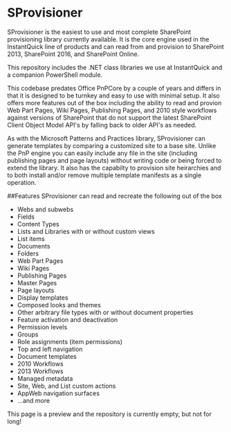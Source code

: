 # SProvisioner
SProvisioner is the easiest to use and most complete SharePoint provisioning library currently available. It is the core engine used in the InstantQuick line of products and can read from and provision to SharePoint 2013, SharePoint 2016, and SharePoint Online.

This repository includes the .NET class libraries we use at InstantQuick and a companion PowerShell module.

This codebase predates Office PnPCore by a couple of years and differs in that it is designed to be turnkey and easy to use with minimal setup. It also offers more features out of the box including the ability to read and provion Web Part Pages, Wiki Pages,  Publishing Pages, and 2010 style workflows against versions of SharePoint that do not support the latest SharePoint Client Object Model API's by falling back to older API's as needed.

As with the Microsoft Patterns and Practices library, SProvisioner can generate templates by comparing a customized site to a base site. Unlike the PnP engine you can easily include any file in the site (including publishing pages and page layouts) without writing code or being forced to extend the library. It also has the capabilty to provision site heirarchies and to both install and/or remove multiple template manifests as a single operation. 

##Features
SProvisioner can read and recreate the following out of the box
+ Webs and subwebs
+ Fields
+ Content Types
+ Lists and Libraries with or without custom views
+ List items
+ Documents
+ Folders
+ Web Part Pages
+ Wiki Pages
+ Publishing Pages
+ Master Pages
+ Page layouts
+ Display templates
+ Composed looks and themes
+ Other arbitrary file types with or without document properties
+ Feature activation and deactivation
+ Permission levels
+ Groups
+ Role assignments (item permissions)
+ Top and left navigation
+ Document templates
+ 2010 Workflows
+ 2013 Workflows
+ Managed metadata
+ Site, Web, and List custom actions
+ AppWeb navigation surfaces
+ ...and more
 
This page is a preview and the repository is currently empty, but not for long!

